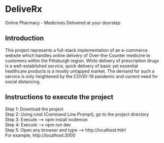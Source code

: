 # DeliveRx
Online Pharmacy - Medicines Delivered at your doorstep

## Introduction
This project represents a full-stack implementation of an e-commerce website which handles online delivery of Over-the-Counter medicine to customers within the Pittsburgh region. While delivery of prescription drugs is a well-established service, quick delivery of basic yet essential healthcare products is a mostly untapped market. The demand for such a service is only heightened by the COVID-19 pandemic and current need for social distancing.

## Instructions to execute the project

Step 1: Download the project <br>
Step 2: Using cmd (Command Line Prompt), go to the project directory <br>
Step 3: Execute --> npm install nodemon <br>
Step 4: Execute --> npm run dev <br>
Step 5: Open any browser and type --> http://localhost:`PORT` <br>
For example, http://localhost:3000 
